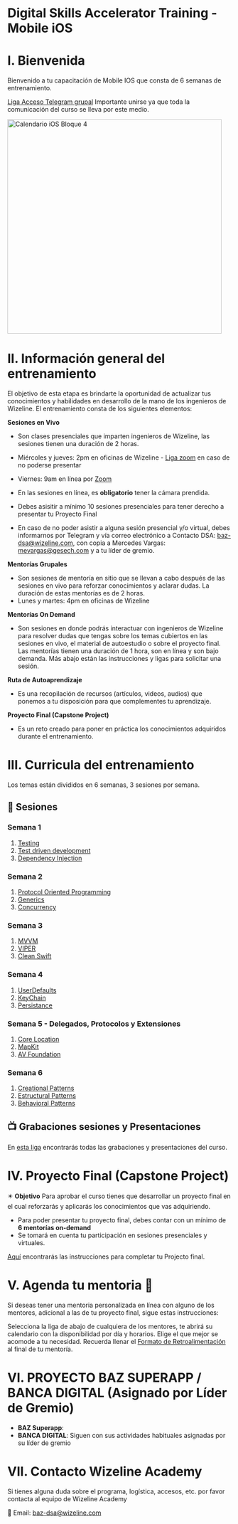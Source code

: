 # Digital Skills Accelerator Training - Mobile iOS

# I. Bienvenida
Bienvenido a tu capacitación de Mobile IOS que consta de 6 semanas de entrenamiento.

[Liga Acceso Telegram grupal](https://t.me/+ce1FaKIjcr81MGI5)
Importante unirse ya que toda la comunicación del curso se lleva por este medio.

<img width="482" alt="Calendario iOS Bloque 4" src="https://user-images.githubusercontent.com/94467952/226651014-12d71e2d-5a15-43ff-9ff3-5d0eeaea3392.png">


# II. Información general del entrenamiento
El objetivo de esta etapa es brindarte la oportunidad de actualizar tus conocimientos y habilidades en desarrollo de la mano de los ingenieros de Wizeline. El entrenamiento consta de los siguientes elementos: 

**Sesiones en Vivo** 
- Son clases presenciales que imparten ingenieros de Wizeline, las sesiones tienen una duración de 2 horas.
- Miércoles y jueves: 2pm en oficinas de Wizeline - [Liga zoom](https://wizeline.zoom.us/j/81192692315) en caso de no poderse presentar
- Viernes: 9am en línea por [Zoom](https://wizeline.zoom.us/j/81192692315)

- En las sesiones en línea, es **obligatorio** tener la cámara prendida.
- Debes asisitir a mínimo 10 sesiones presenciales para tener derecho a presentar tu Proyecto Final
- En caso de no poder asistir a alguna sesión presencial y/o virtual, debes informarnos por Telegram y vía correo electrónico a Contacto DSA: baz-dsa@wizeline.com, con copia a Mercedes Vargas: mevargas@gesech.com y a tu líder de gremio. 

**Mentorías Grupales**
- Son sesiones de mentoría en sitio que se llevan a cabo después de las sesiones en vivo para reforzar conocimientos y aclarar dudas. La duración de estas mentorías es de 2 horas.
- Lunes y martes: 4pm en oficinas de Wizeline

**Mentorías On Demand**
- Son sesiones en donde podrás interactuar con ingenieros de Wizeline para resolver dudas que tengas sobre los temas cubiertos en las sesiones en vivo, el material de autoestudio o sobre el proyecto final. Las mentorías tienen una duración de 1 hora, son en línea y son bajo demanda. Más abajo están las instrucciones y ligas para solicitar una sesión.

**Ruta de Autoaprendizaje**
- Es una recopilación de recursos (artículos, videos, audios) que ponemos a tu disposición para que complementes tu aprendizaje.

**Proyecto Final (Capstone Project)**
- Es un reto creado para poner en práctica los conocimientos adquiridos durante el entrenamiento. 

# III. Curricula del entrenamiento
Los temas están divididos en 6 semanas, 3 sesiones por semana. 

## :bookmark_tabs: Sesiones

### Semana 1
   1. [Testing](curso/semana_1/sesion_1)
   2. [Test driven development](curso/semana_1/sesion_2)
   3. [Dependency Injection](curso/semana_1/sesion_3)

### Semana 2 
   1. [Protocol Oriented Programming](curso/semana_2/sesion_1)
   2. [Generics](curso/semana_2/sesion_2)
   3. [Concurrency](curso/semana_2/sesion_3)

### Semana 3
   1. [MVVM](curso/semana_3/sesion_1)
   2. [VIPER](curso/semana_3/sesion_2)
   3. [Clean Swift](curso/semana_3/sesion_3)

### Semana 4
   1. [UserDefaults](hcurso/semana_4/sesion_1)
   2. [KeyChain](curso/semana_4/sesion_2)
   3. [Persistance](curso/semana_4/sesion_3)

### Semana 5 - Delegados, Protocolos y Extensiones
   1. [Core Location](curso/semana_5/sesion_1)
   2. [MapKit](curso/semana_5/sesion_2)
   3. [AV Foundation](curso/semana_5/sesion_3)

### Semana 6
   1. [Creational Patterns](curso/semana_6/sesion_1)
   2. [Estructural Patterns](curso/semana_6/sesion_2)
   3. [Behavioral Patterns](curso/semana_6/sesion_3)

## 📺 Grabaciones sesiones y Presentaciones

En [esta liga](/Grabaciones_y_Presentaciones.md) encontrarás todas las grabaciones y presentaciones del curso.


# IV. Proyecto Final (Capstone Project)
✴️ **Objetivo**
Para aprobar el curso tienes que desarrollar un proyecto final en el cual reforzarás y aplicarás los conocimientos que vas adquiriendo.
- Para poder presentar tu proyecto final, debes contar con un mínimo de **6 mentorías on-demand**
- Se tomará en cuenta tu participación en sesiones presenciales y virtuales. 

[Aquí](https://github.com/wizelineacademy/baz-ios-project-c4-2023) encontrarás las instrucciones para completar tu Projecto final.


# V. Agenda tu mentoria 📆
Si deseas tener una mentoria personalizada en línea con alguno de los mentores, adicional a las de tu proyecto final, sigue estas instrucciones:

Selecciona la liga de abajo de cualquiera de los mentores, te abrirá su calendario con la disponibilidad por día y horarios. Elige el que mejor se acomode a tu necesidad.
Recuerda llenar el [Formato de Retroalimentación](https://forms.gle/vrGE16LpuRy4h6Xh8) al final de tu mentoría.


# VI. PROYECTO BAZ SUPERAPP / BANCA DIGITAL (Asignado por Líder de Gremio)

- **BAZ Superapp**: 
- **BANCA DIGITAL**: Siguen con sus actividades habituales asignadas por su líder de gremio


# VII. Contacto Wizeline Academy
Si tienes alguna duda sobre el programa, logística, accesos, etc. por favor contacta al equipo de Wizeline Academy

:email: Email: [baz-dsa@wizeline.com](baz-dsa@wizeline.com)
